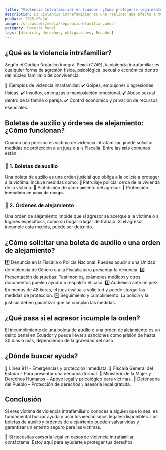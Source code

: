 ```yaml
---
title: "Violencia Intrafamiliar en Ecuador: ¿Cómo protegerse legalmente?"
description: La violencia intrafamiliar es una realidad que afecta a muchas personas en Ecuador, en especial a mujeres, niños y adultos mayores. La ley ecuatoriana reconoce este problema y brinda herramientas legales para proteger a las víctimas, como las boletas de auxilio y las órdenes de alejamiento. En este artículo, te explicamos qué hacer en caso de violencia intrafamiliar y cómo solicitar protección legal.
pubDate: 2025-03-24
image: /src/assets/media/separacion-familiar.webp
category: Derecho Penal
tags: [divorcio, derechos, obligaciones, Ecuador]
---
```


## ¿Qué es la violencia intrafamiliar?

Según el Código Orgánico Integral Penal (COIP), la violencia intrafamiliar es cualquier forma de agresión física, psicológica, sexual o económica dentro del núcleo familiar o de convivencia.

🚨 Ejemplos de violencia intrafamiliar:
✔️ Golpes, empujones o agresiones físicas.
✔️ Insultos, amenazas o manipulación emocional.
✔️ Abuso sexual dentro de la familia o pareja.
✔️ Control económico y privación de recursos esenciales.

## Boletas de auxilio y órdenes de alejamiento: ¿Cómo funcionan?

Cuando una persona es víctima de violencia intrafamiliar, puede solicitar medidas de protección a un juez o a la Fiscalía. Entre las más comunes están:

### 📜 1. Boletas de auxilio

Una boleta de auxilio es una orden judicial que obliga a la policía a proteger a la víctima. Incluye medidas como:
🔹 Patrullaje policial cerca de la vivienda de la víctima.
🔹 Prohibición de acercamiento del agresor.
🔹 Protección inmediata en caso de riesgo.

### 🚫 2. Órdenes de alejamiento

Una orden de alejamiento impide que el agresor se acerque a la víctima o a lugares específicos, como su hogar o lugar de trabajo. Si el agresor incumple esta medida, puede ser detenido.

## ¿Cómo solicitar una boleta de auxilio o una orden de alejamiento?

1️⃣ Denuncia en la Fiscalía o Policía Nacional: Puedes acudir a una Unidad de Violencia de Género o a la Fiscalía para presentar la denuncia.
2️⃣ Presentación de pruebas: Testimonios, exámenes médicos y otros documentos pueden ayudar a respaldar el caso.
3️⃣ Audiencia ante un juez: En menos de 48 horas, el juez evalúa la solicitud y puede otorgar las medidas de protección.
4️⃣ Seguimiento y cumplimiento: La policía y la justicia deben garantizar que se cumplan las medidas.

## ¿Qué pasa si el agresor incumple la orden?

El incumplimiento de una boleta de auxilio o una orden de alejamiento es un delito penal en Ecuador y puede llevar a sanciones como prisión de hasta 30 días o más, dependiendo de la gravedad del caso.

## ¿Dónde buscar ayuda?

📍 Línea 911 – Emergencias y protección inmediata.
📍 Fiscalía General del Estado – Para presentar una denuncia formal.
📍 Ministerio de la Mujer y Derechos Humanos – Apoyo legal y psicológico para víctimas.
📍 Defensoría del Pueblo – Protección de derechos y asesoría legal gratuita.

## Conclusión

Si eres víctima de violencia intrafamiliar o conoces a alguien que lo sea, es fundamental buscar ayuda y usar los mecanismos legales disponibles. Las boletas de auxilio y órdenes de alejamiento pueden salvar vidas y garantizar un entorno seguro para las víctimas.

💬 Si necesitas asesoría legal en casos de violencia intrafamiliar, contáctame. Estoy aquí para ayudarte a proteger tus derechos.
